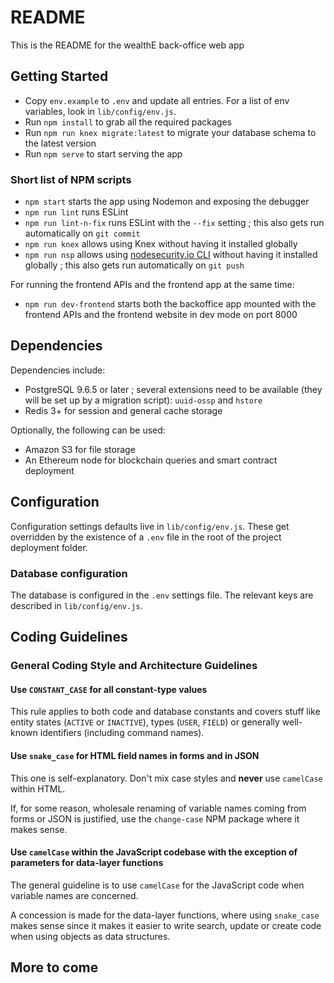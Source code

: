# README #

This is the README for the wealthE back-office web app

## Getting Started ###

* Copy `env.example` to `.env` and update all entries. For a list of env variables, look in `lib/config/env.js`.
* Run `npm install` to grab all the required packages
* Run `npm run knex migrate:latest` to migrate your database schema to the latest version
* Run `npm serve` to start serving the app

### Short list of NPM scripts ###

* `npm start` starts the app using Nodemon and exposing the debugger
* `npm run lint` runs ESLint
* `npm run lint-n-fix` runs ESLint with the `--fix` setting ; this also gets run automatically on `git commit` 
* `npm run knex` allows using Knex without having it installed globally
* `npm run nsp` allows using [nodesecurity.io CLI](https://nodesecurity.io/advisories) without having it installed globally ; this also gets run automatically on `git push`

For running the frontend APIs and the frontend app at the same time:

* `npm run dev-frontend` starts both the backoffice app mounted with the frontend APIs and the frontend website in dev mode on port 8000


## Dependencies

Dependencies include:

* PostgreSQL 9.6.5 or later ; several extensions need to be available (they will be set up by a migration script): `uuid-ossp` and `hstore`
* Redis 3+ for session and general cache storage

Optionally, the following can be used:

* Amazon S3 for file storage
* An Ethereum node for blockchain queries and smart contract deployment

## Configuration

Configuration settings defaults live in `lib/config/env.js`. These get overridden by the existence of a `.env` file in the root of
the project deployment folder.

### Database configuration

The database is configured in the `.env` settings file. The relevant keys are described in `lib/config/env.js`.



## Coding Guidelines ##

### General Coding Style and Architecture Guidelines ###

#### Use `CONSTANT_CASE` for all constant-type values ####

This rule applies to both code and database constants and covers stuff 
like entity states (`ACTIVE` or `INACTIVE`), types (`USER`, `FIELD`) or
generally well-known identifiers (including command names).

#### Use `snake_case` for HTML field names in forms and in JSON ####

This one is self-explanatory. Don't mix case styles and **never** use `camelCase` within HTML.

If, for some reason, wholesale renaming of variable names coming from forms or
JSON is justified, use the `change-case` NPM package where it makes sense.

#### Use `camelCase` within the JavaScript codebase with the exception of parameters for data-layer functions ####

The general guideline is to use `camelCase` for the JavaScript code when variable names are concerned.

A concession is made for the data-layer functions, where using `snake_case` makes sense since it makes
it easier to write search, update or create code when using objects as data structures.

## More to come
